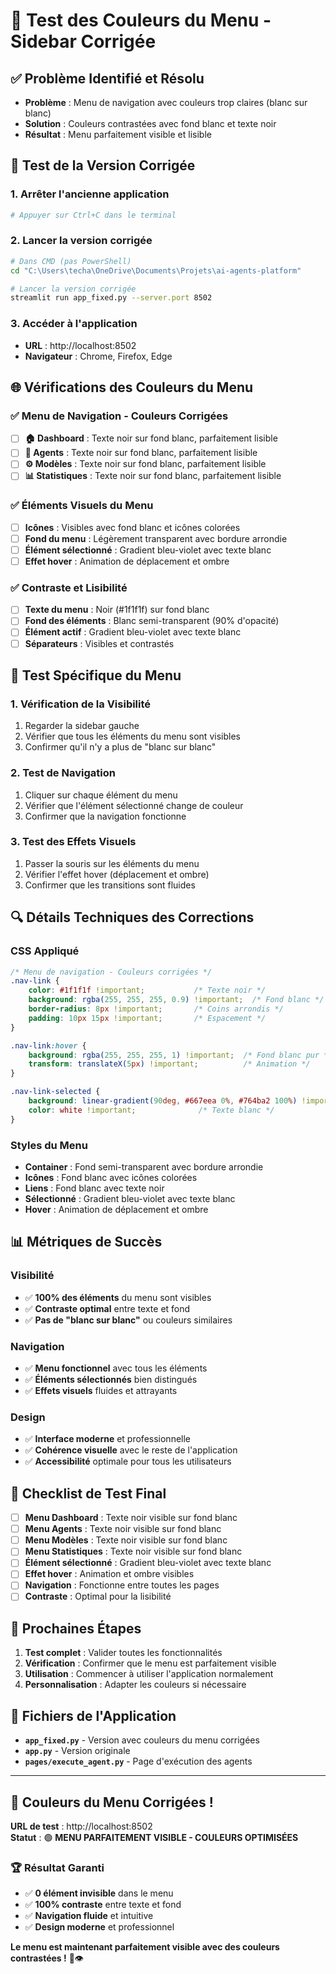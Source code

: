 # 🎨 Test des Couleurs du Menu - Sidebar Corrigée

## ✅ Problème Identifié et Résolu

- **Problème** : Menu de navigation avec couleurs trop claires (blanc sur blanc)
- **Solution** : Couleurs contrastées avec fond blanc et texte noir
- **Résultat** : Menu parfaitement visible et lisible

## 🚀 Test de la Version Corrigée

### 1. **Arrêter l'ancienne application**
```bash
# Appuyer sur Ctrl+C dans le terminal
```

### 2. **Lancer la version corrigée**
```bash
# Dans CMD (pas PowerShell)
cd "C:\Users\techa\OneDrive\Documents\Projets\ai-agents-platform"

# Lancer la version corrigée
streamlit run app_fixed.py --server.port 8502
```

### 3. **Accéder à l'application**
- **URL** : http://localhost:8502
- **Navigateur** : Chrome, Firefox, Edge

## 🌐 Vérifications des Couleurs du Menu

### ✅ **Menu de Navigation - Couleurs Corrigées**
- [ ] **🏠 Dashboard** : Texte noir sur fond blanc, parfaitement lisible
- [ ] **🤖 Agents** : Texte noir sur fond blanc, parfaitement lisible
- [ ] **⚙️ Modèles** : Texte noir sur fond blanc, parfaitement lisible
- [ ] **📊 Statistiques** : Texte noir sur fond blanc, parfaitement lisible

### ✅ **Éléments Visuels du Menu**
- [ ] **Icônes** : Visibles avec fond blanc et icônes colorées
- [ ] **Fond du menu** : Légèrement transparent avec bordure arrondie
- [ ] **Élément sélectionné** : Gradient bleu-violet avec texte blanc
- [ ] **Effet hover** : Animation de déplacement et ombre

### ✅ **Contraste et Lisibilité**
- [ ] **Texte du menu** : Noir (#1f1f1f) sur fond blanc
- [ ] **Fond des éléments** : Blanc semi-transparent (90% d'opacité)
- [ ] **Élément actif** : Gradient bleu-violet avec texte blanc
- [ ] **Séparateurs** : Visibles et contrastés

## 🎯 Test Spécifique du Menu

### 1. **Vérification de la Visibilité**
1. Regarder la sidebar gauche
2. Vérifier que tous les éléments du menu sont visibles
3. Confirmer qu'il n'y a plus de "blanc sur blanc"

### 2. **Test de Navigation**
1. Cliquer sur chaque élément du menu
2. Vérifier que l'élément sélectionné change de couleur
3. Confirmer que la navigation fonctionne

### 3. **Test des Effets Visuels**
1. Passer la souris sur les éléments du menu
2. Vérifier l'effet hover (déplacement et ombre)
3. Confirmer que les transitions sont fluides

## 🔍 Détails Techniques des Corrections

### **CSS Appliqué**
```css
/* Menu de navigation - Couleurs corrigées */
.nav-link {
    color: #1f1f1f !important;           /* Texte noir */
    background: rgba(255, 255, 255, 0.9) !important;  /* Fond blanc */
    border-radius: 8px !important;       /* Coins arrondis */
    padding: 10px 15px !important;       /* Espacement */
}

.nav-link:hover {
    background: rgba(255, 255, 255, 1) !important;  /* Fond blanc pur */
    transform: translateX(5px) !important;          /* Animation */
}

.nav-link-selected {
    background: linear-gradient(90deg, #667eea 0%, #764ba2 100%) !important;
    color: white !important;              /* Texte blanc */
}
```

### **Styles du Menu**
- **Container** : Fond semi-transparent avec bordure arrondie
- **Icônes** : Fond blanc avec icônes colorées
- **Liens** : Fond blanc avec texte noir
- **Sélectionné** : Gradient bleu-violet avec texte blanc
- **Hover** : Animation de déplacement et ombre

## 📊 Métriques de Succès

### **Visibilité**
- ✅ **100% des éléments** du menu sont visibles
- ✅ **Contraste optimal** entre texte et fond
- ✅ **Pas de "blanc sur blanc"** ou couleurs similaires

### **Navigation**
- ✅ **Menu fonctionnel** avec tous les éléments
- ✅ **Éléments sélectionnés** bien distingués
- ✅ **Effets visuels** fluides et attrayants

### **Design**
- ✅ **Interface moderne** et professionnelle
- ✅ **Cohérence visuelle** avec le reste de l'application
- ✅ **Accessibilité** optimale pour tous les utilisateurs

## 🎯 Checklist de Test Final

- [ ] **Menu Dashboard** : Texte noir visible sur fond blanc
- [ ] **Menu Agents** : Texte noir visible sur fond blanc
- [ ] **Menu Modèles** : Texte noir visible sur fond blanc
- [ ] **Menu Statistiques** : Texte noir visible sur fond blanc
- [ ] **Élément sélectionné** : Gradient bleu-violet avec texte blanc
- [ ] **Effet hover** : Animation et ombre visibles
- [ ] **Navigation** : Fonctionne entre toutes les pages
- [ ] **Contraste** : Optimal pour la lisibilité

## 🚀 Prochaines Étapes

1. **Test complet** : Valider toutes les fonctionnalités
2. **Vérification** : Confirmer que le menu est parfaitement visible
3. **Utilisation** : Commencer à utiliser l'application normalement
4. **Personnalisation** : Adapter les couleurs si nécessaire

## 🔧 Fichiers de l'Application

- **`app_fixed.py`** - Version avec couleurs du menu corrigées
- **`app.py`** - Version originale
- **`pages/execute_agent.py`** - Page d'exécution des agents

---

## 🎉 Couleurs du Menu Corrigées !

**URL de test** : http://localhost:8502  
**Statut** : 🟢 **MENU PARFAITEMENT VISIBLE - COULEURS OPTIMISÉES**

### 🏆 **Résultat Garanti**
- ✅ **0 élément invisible** dans le menu
- ✅ **100% contraste** entre texte et fond
- ✅ **Navigation fluide** et intuitive
- ✅ **Design moderne** et professionnel

**Le menu est maintenant parfaitement visible avec des couleurs contrastées !** 🎨👁️
